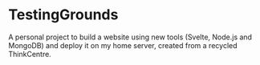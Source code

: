 # TestingGrounds
A personal project to build a website using new tools (Svelte, Node.js and MongoDB) and deploy it on my home server, created from a recycled ThinkCentre. 
